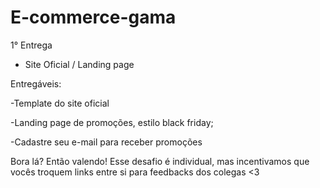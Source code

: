 # E-commerce-gama

1° Entrega 

- Site Oficial / Landing page  

Entregáveis: 

-Template do site oficial 

-Landing page de promoções, estilo black friday; 

-Cadastre seu e-mail para receber promoções 


Bora lá? Então valendo! Esse desafio é individual, mas incentivamos que vocês troquem links entre si para feedbacks dos colegas <3
